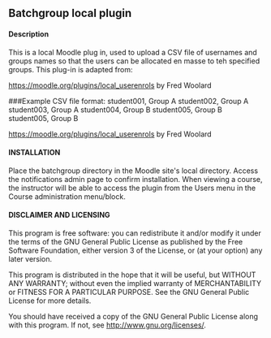 ## Batchgroup local plugin
#### Description ###
This is a local Moodle plug in, used to upload a CSV file of usernames and groups names so that the users can be allocated en masse to teh specified groups.
This plug-in is adapted from: 

https://moodle.org/plugins/local_userenrols by Fred Woolard



###Example CSV file format:
student001, Group A
student002, Group A
student003, Group A
student004, Group B
student005, Group B
student005, Group B

https://moodle.org/plugins/local_userenrols by Fred Woolard 

#### INSTALLATION
Place the batchgroup directory in the Moodle site's local directory. Access the notifications admin page to confirm installation. When viewing a course, the instructor will be able to access the plugin from the Users menu in the Course administration menu/block.

#### DISCLAIMER AND LICENSING
This program is free software: you can redistribute it and/or modify it under the terms of the GNU General Public License as published by the Free Software Foundation, either version 3 of the License, or (at your option) any later version.
 
This program is distributed in the hope that it will be useful, but WITHOUT ANY WARRANTY; without even the implied warranty of MERCHANTABILITY or FITNESS FOR A PARTICULAR PURPOSE. See the GNU General Public License for more details.
 
You should have received a copy of the GNU General Public License along with this program. If not, see <http://www.gnu.org/licenses/>.